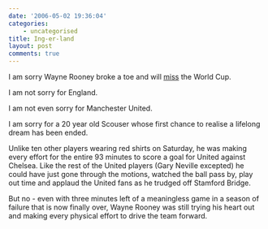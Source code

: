```yaml
---
date: '2006-05-02 19:36:04'
categories:
    - uncategorised
title: Ing-er-land
layout: post
comments: true
---
```

I am sorry Wayne Rooney broke a toe and will
[miss](http://news.bbc.co.uk/sport1/hi/football/world_cup_2006/4959564.stm)
the World Cup.

I am not sorry for England.

I am not even sorry for Manchester United.

I am sorry for a 20 year old Scouser whose first chance to realise a
lifelong dream has been ended.

Unlike ten other players wearing red shirts on Saturday, he was making
every effort for the entire 93 minutes to score a goal for United
against Chelsea. Like the rest of the United players (Gary Neville
excepted) he could have just gone through the motions, watched the ball
pass by, play out time and applaud the United fans as he trudged off
Stamford Bridge.

But no - even with three minutes left of a meaningless game in a season
of failure that is now finally over, Wayne Rooney was still trying his
heart out and making every physical effort to drive the team forward.
